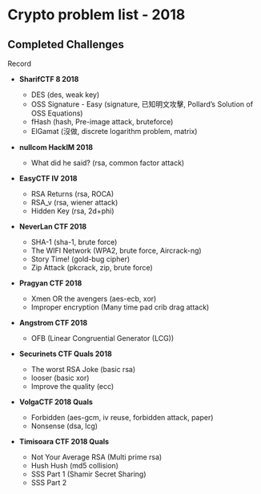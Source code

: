 # Crypto problem list - 2018

## Completed Challenges
Record

* **SharifCTF 8 2018**
	- DES (des, weak key)
	- OSS Signature - Easy (signature, 已知明文攻擊, Pollard’s Solution of OSS Equations)
	- fHash (hash, Pre-image attack, bruteforce)
	- ElGamat (沒做, discrete logarithm problem, matrix)

* **nullcom HackIM 2018**
	- What did he said? (rsa, common factor attack)

* **EasyCTF IV 2018**
	- RSA Returns (rsa, ROCA)
	- RSA_v (rsa, wiener attack)
	- Hidden Key (rsa, 2d+phi)

* **NeverLan CTF 2018**
	- SHA-1 (sha-1, brute force)
	- The WIFI Network (WPA2, brute force, Aircrack-ng)
	- Story Time! (gold-bug cipher)
	- Zip Attack (pkcrack, zip, brute force)

* **Pragyan CTF 2018**
	- Xmen OR the avengers (aes-ecb, xor)
	- Improper encryption (Many time pad crib drag attack)

* **Angstrom CTF 2018**
	- OFB (Linear Congruential Generator (LCG))

* **Securinets CTF Quals 2018**
	- The worst RSA Joke (basic rsa)
	- looser (basic xor)
	- Improve the quality (ecc)

* **VolgaCTF 2018 Quals**
	- Forbidden (aes-gcm, iv reuse, forbidden attack, paper)
	- Nonsense (dsa, lcg)

* **Timisoara CTF 2018 Quals**
	- Not Your Average RSA (Multi prime rsa)
	- Hush Hush (md5 collision)
	- SSS Part 1 (Shamir Secret Sharing)
	- SSS Part 2
